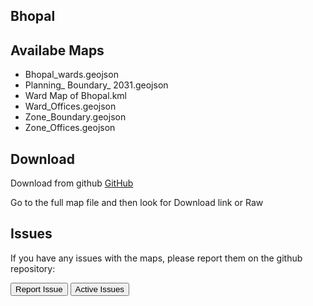 ## Bhopal

## Availabe Maps

- Bhopal_wards.geojson
- Planning_ Boundary_ 2031.geojson
- Ward Map of Bhopal.kml
- Ward_Offices.geojson
- Zone_Boundary.geojson
- Zone_Offices.geojson


## Download
Download from github
<a class="btn btn-lg btn-success" href="https://github.com/datameet/Municipal_Spatial_Data/tree/master/Bhopal">
<i class="fa fa-github fa-2x pull-left"></i> GitHub</a>   


Go to the full map file and then look for Download link or Raw


## Issues

If you have any issues with the maps, please report them on the github repository:

<a href="https://github.com/datameet/Municipal_Spatial_Data/issues/new"><button class="btn btn-primary" type="submit">Report Issue</button></a>
<a href="https://github.com/datameet/Municipal_Spatial_Data/issues"><button class="btn btn-primary" type="submit">Active Issues</button></a>


